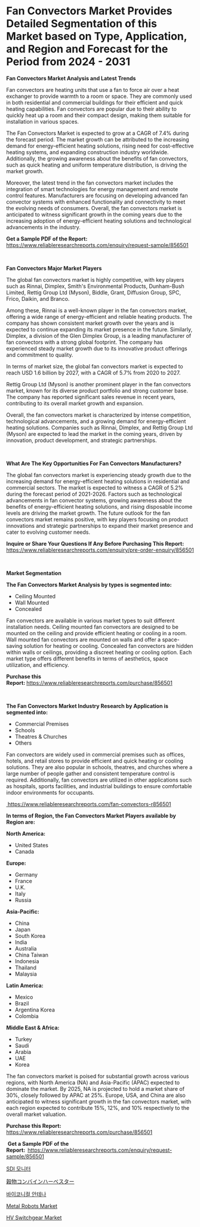 <p><h1>Fan Convectors Market Provides Detailed Segmentation of this Market based on Type, Application, and Region and Forecast for the Period from 2024 - 2031</h1></p><p><strong>Fan Convectors Market Analysis and Latest Trends</strong></p>
<p><p>Fan convectors are heating units that use a fan to force air over a heat exchanger to provide warmth to a room or space. They are commonly used in both residential and commercial buildings for their efficient and quick heating capabilities. Fan convectors are popular due to their ability to quickly heat up a room and their compact design, making them suitable for installation in various spaces.</p><p>The Fan Convectors Market is expected to grow at a CAGR of 7.4% during the forecast period. The market growth can be attributed to the increasing demand for energy-efficient heating solutions, rising need for cost-effective heating systems, and expanding construction industry worldwide. Additionally, the growing awareness about the benefits of fan convectors, such as quick heating and uniform temperature distribution, is driving the market growth.</p><p>Moreover, the latest trend in the fan convectors market includes the integration of smart technologies for energy management and remote control features. Manufacturers are focusing on developing advanced fan convector systems with enhanced functionality and connectivity to meet the evolving needs of consumers. Overall, the fan convectors market is anticipated to witness significant growth in the coming years due to the increasing adoption of energy-efficient heating solutions and technological advancements in the industry.</p></p>
<p><strong>Get a Sample PDF of the Report:&nbsp;</strong> <a href="https://www.reliableresearchreports.com/enquiry/request-sample/856501">https://www.reliableresearchreports.com/enquiry/request-sample/856501</a></p>
<p>&nbsp;</p>
<p><strong>Fan Convectors Major Market Players</strong></p>
<p><p>The global fan convectors market is highly competitive, with key players such as Rinnai, Dimplex, Smith's Environmental Products, Dunham-Bush Limited, Rettig Group Ltd (Myson), Biddle, Grant, Diffusion Group, SPC, Frico, Daikin, and Branco. </p><p>Among these, Rinnai is a well-known player in the fan convectors market, offering a wide range of energy-efficient and reliable heating products. The company has shown consistent market growth over the years and is expected to continue expanding its market presence in the future. Similarly, Dimplex, a division of the Glen Dimplex Group, is a leading manufacturer of fan convectors with a strong global footprint. The company has experienced steady market growth due to its innovative product offerings and commitment to quality.</p><p>In terms of market size, the global fan convectors market is expected to reach USD 1.6 billion by 2027, with a CAGR of 5.7% from 2020 to 2027. </p><p>Rettig Group Ltd (Myson) is another prominent player in the fan convectors market, known for its diverse product portfolio and strong customer base. The company has reported significant sales revenue in recent years, contributing to its overall market growth and expansion.</p><p>Overall, the fan convectors market is characterized by intense competition, technological advancements, and a growing demand for energy-efficient heating solutions. Companies such as Rinnai, Dimplex, and Rettig Group Ltd (Myson) are expected to lead the market in the coming years, driven by innovation, product development, and strategic partnerships.</p></p>
<p>&nbsp;</p>
<p><strong>What Are The Key Opportunities For Fan Convectors Manufacturers?</strong></p>
<p><p>The global fan convectors market is experiencing steady growth due to the increasing demand for energy-efficient heating solutions in residential and commercial sectors. The market is expected to witness a CAGR of 5.2% during the forecast period of 2021-2026. Factors such as technological advancements in fan convector systems, growing awareness about the benefits of energy-efficient heating solutions, and rising disposable income levels are driving the market growth. The future outlook for the fan convectors market remains positive, with key players focusing on product innovations and strategic partnerships to expand their market presence and cater to evolving customer needs.</p></p>
<p><strong>Inquire or Share Your Questions If Any Before Purchasing This Report:</strong> <a href="https://www.reliableresearchreports.com/enquiry/pre-order-enquiry/856501">https://www.reliableresearchreports.com/enquiry/pre-order-enquiry/856501</a></p>
<p>&nbsp;</p>
<p><strong>Market Segmentation</strong></p>
<p><strong>The Fan Convectors Market Analysis by types is segmented into:</strong></p>
<p><ul><li>Ceiling Mounted</li><li>Wall Mounted</li><li>Concealed</li></ul></p>
<p><p>Fan convectors are available in various market types to suit different installation needs. Ceiling mounted fan convectors are designed to be mounted on the ceiling and provide efficient heating or cooling in a room. Wall mounted fan convectors are mounted on walls and offer a space-saving solution for heating or cooling. Concealed fan convectors are hidden within walls or ceilings, providing a discreet heating or cooling option. Each market type offers different benefits in terms of aesthetics, space utilization, and efficiency.</p></p>
<p><strong>Purchase this Report:&nbsp;</strong><a href="https://www.reliableresearchreports.com/purchase/856501">https://www.reliableresearchreports.com/purchase/856501</a></p>
<p>&nbsp;</p>
<p><strong>The Fan Convectors Market Industry Research by Application is segmented into:</strong></p>
<p><ul><li>Commercial Premises</li><li>Schools</li><li>Theatres & Churches</li><li>Others</li></ul></p>
<p><p>Fan convectors are widely used in commercial premises such as offices, hotels, and retail stores to provide efficient and quick heating or cooling solutions. They are also popular in schools, theatres, and churches where a large number of people gather and consistent temperature control is required. Additionally, fan convectors are utilized in other applications such as hospitals, sports facilities, and industrial buildings to ensure comfortable indoor environments for occupants.</p></p>
<p><a href="https://www.reliableresearchreports.com/fan-convectors-r856501">&nbsp;https://www.reliableresearchreports.com/fan-convectors-r856501</a></p>
<p><strong>In terms of Region, the Fan Convectors Market Players available by Region are:</strong></p>
<p>
    <p> <strong> North America: </strong>
        <ul>
            <li>United States</li>
            <li>Canada</li>
        </ul>
        </p> 
    <p> <strong> Europe: </strong>
        <ul>
            <li>Germany</li>
            <li>France</li>
            <li>U.K.</li>
            <li>Italy</li>
            <li>Russia</li>
        </ul>
        </p> 
    <p> <strong> Asia-Pacific: </strong>
        <ul>
            <li>China</li>
            <li>Japan</li>
            <li>South Korea</li>
            <li>India</li>
            <li>Australia</li>
            <li>China Taiwan</li>
            <li>Indonesia</li>
            <li>Thailand</li>
            <li>Malaysia</li>
        </ul>
        </p> 
    <p> <strong> Latin America: </strong>
        <ul>
            <li>Mexico</li>
            <li>Brazil</li>
            <li>Argentina Korea</li>
            <li>Colombia</li>
        </ul>
        </p> 
    <p> <strong> Middle East & Africa: </strong>
        <ul>
            <li>Turkey</li>
            <li>Saudi</li>
            <li>Arabia</li>
            <li>UAE</li>
            <li>Korea</li>
        </ul>
    </p>
    </p>
<p><p>The fan convectors market is poised for substantial growth across various regions, with North America (NA) and Asia-Pacific (APAC) expected to dominate the market. By 2025, NA is projected to hold a market share of 30%, closely followed by APAC at 25%. Europe, USA, and China are also anticipated to witness significant growth in the fan convectors market, with each region expected to contribute 15%, 12%, and 10% respectively to the overall market valuation.</p></p>
<p><strong>Purchase this Report: </strong><a href="https://www.reliableresearchreports.com/purchase/856501">https://www.reliableresearchreports.com/purchase/856501</a></p>
<p>&nbsp;<strong>Get a Sample PDF of the Report:&nbsp;&nbsp;</strong><a href="https://www.reliableresearchreports.com/enquiry/request-sample/856501">https://www.reliableresearchreports.com/enquiry/request-sample/856501</a></p>
<p><strong></strong></p>
<p><p><a href="https://github.com/CliftonFisher9067/Market-Research-Report-List-1/blob/main/380465526594.md">SDI 모니터</a></p><p><a href="https://github.com/mcbeesbxa270/Market-Research-Report-List-1/blob/main/634279528942.md">穀物コンバインハーベスター</a></p><p><a href="https://medium.com/@dayanarunolfsdottir/%EC%96%91%EC%9B%90-%EC%95%88%ED%85%8C%EB%82%98-%EC%8B%9C%EC%9E%A5-%EB%B3%B4%EA%B3%A0%EC%84%9C%EB%8A%94-%EC%9D%B4-%EC%8B%9C%EC%9E%A5%EC%9D%98-%EC%B5%9C%EC%8B%A0-%EB%8F%99%ED%96%A5%EA%B3%BC-%EC%84%B1%EC%9E%A5-%EA%B8%B0%ED%9A%8C%EB%A5%BC-%EB%B3%B4%EC%97%AC%EC%A4%8D%EB%8B%88%EB%8B%A4-728a499b902e">바이코니컬 안테나</a></p><p><a href="https://github.com/mahnoor2003/Market-Research-Report-List-4/blob/main/metal-robots-market.md">Metal Robots Market</a></p><p><a href="https://github.com/juancolorado15/Market-Research-Report-List-2/blob/main/hv-switchgear-market.md">HV Switchgear Market</a></p></p>